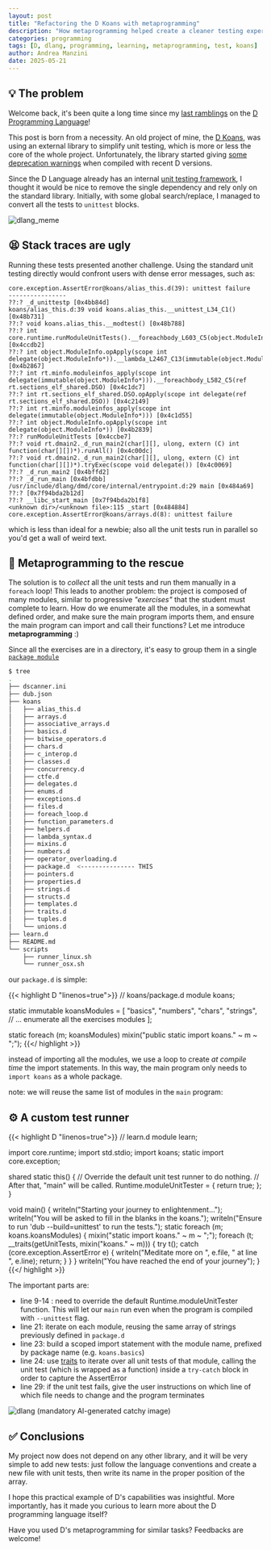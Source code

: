 ```yaml
---
layout: post
title: "Refactoring the D Koans with metaprogramming"
description: "How metaprogramming helped create a cleaner testing experience for D Koans"
categories: programming
tags: [D, dlang, programming, learning, metaprogramming, test, koans]
author: Andrea Manzini
date: 2025-05-21
---
```


## 💡 The problem


Welcome back, it's been quite a long time since my [last ramblings](https://ilmanzo.github.io/post/fileinput-for-d-programming-language/) on the [D Programming Language](https://dlang.org/)!

This post is born from a necessity. An old project of mine, the [D Koans](https://github.com/ilmanzo/DLangKoans), was using an external library to simplify unit testing, which is more or less the core of the whole project. Unfortunately, the library started giving [some deprecation warnings](https://github.com/linkrope/dunit/issues/36) when compiled with recent D versions.

Since the D Language already has an internal [unit testing framework](https://dlang.org/spec/unittest.html), I thought it would be nice to remove the single dependency and rely only on the standard library. Initially, with some global search/replace, I managed to convert all the tests to `unittest` blocks.

![dlang_meme](/img/dlang_explain_meme.jpg)

## 😫 Stack traces are ugly

Running these tests presented another challenge. Using the standard unit testing directly would confront users with dense error messages, such as:

```
core.exception.AssertError@koans/alias_this.d(39): unittest failure
----------------
??:? _d_unittestp [0x4bb84d]
koans/alias_this.d:39 void koans.alias_this.__unittest_L34_C1() [0x48b731]
??:? void koans.alias_this.__modtest() [0x48b788]
??:? int core.runtime.runModuleUnitTests().__foreachbody_L603_C5(object.ModuleInfo*) [0x4ccdb2]
??:? int object.ModuleInfo.opApply(scope int delegate(object.ModuleInfo*)).__lambda_L2467_C13(immutable(object.ModuleInfo*)) [0x4b2867]
??:? int rt.minfo.moduleinfos_apply(scope int delegate(immutable(object.ModuleInfo*))).__foreachbody_L582_C5(ref rt.sections_elf_shared.DSO) [0x4c1dc7]
??:? int rt.sections_elf_shared.DSO.opApply(scope int delegate(ref rt.sections_elf_shared.DSO)) [0x4c2149]
??:? int rt.minfo.moduleinfos_apply(scope int delegate(immutable(object.ModuleInfo*))) [0x4c1d55]
??:? int object.ModuleInfo.opApply(scope int delegate(object.ModuleInfo*)) [0x4b2839]
??:? runModuleUnitTests [0x4ccbe7]
??:? void rt.dmain2._d_run_main2(char[][], ulong, extern (C) int function(char[][])*).runAll() [0x4c00dc]
??:? void rt.dmain2._d_run_main2(char[][], ulong, extern (C) int function(char[][])*).tryExec(scope void delegate()) [0x4c0069]
??:? _d_run_main2 [0x4bffd2]
??:? _d_run_main [0x4bfdbb]
/usr/include/dlang/dmd/core/internal/entrypoint.d:29 main [0x484a69]
??:? [0x7f94bda2b12d]
??:? __libc_start_main [0x7f94bda2b1f8]
<unknown dir>/<unknown file>:115 _start [0x484884]
core.exception.AssertError@koans/arrays.d(8): unittest failure
```

which is less than ideal for a newbie; also all the unit tests run in parallel so you'd get a wall of weird text. 

## 🦸 Metaprogramming to the rescue

The solution is to *collect* all the unit tests and run them manually in a `foreach` loop!
This leads to another problem: the project is composed of many modules, similar to progressive *"exercises"* that the student must complete to learn. How do we enumerate all the modules, in a somewhat defined order, and make sure the main program imports them, and ensure the main program can import and call their functions? Let me introduce **metaprogramming** :)

Since all the exercises are in a directory, it's easy to group them in a single [`package module`](https://dlang.org/spec/module.html#package-module) 

```bash
$ tree   
.
├── dscanner.ini
├── dub.json
├── koans
│   ├── alias_this.d
│   ├── arrays.d
│   ├── associative_arrays.d
│   ├── basics.d
│   ├── bitwise_operators.d
│   ├── chars.d
│   ├── c_interop.d
│   ├── classes.d
│   ├── concurrency.d
│   ├── ctfe.d
│   ├── delegates.d
│   ├── enums.d
│   ├── exceptions.d
│   ├── files.d
│   ├── foreach_loop.d
│   ├── function_parameters.d
│   ├── helpers.d
│   ├── lambda_syntax.d
│   ├── mixins.d
│   ├── numbers.d
│   ├── operator_overloading.d
│   ├── package.d  <--------------- THIS
│   ├── pointers.d
│   ├── properties.d
│   ├── strings.d
│   ├── structs.d
│   ├── templates.d
│   ├── traits.d
│   ├── tuples.d
│   └── unions.d
├── learn.d
├── README.md
└── scripts
    ├── runner_linux.sh
    └── runner_osx.sh
```

our `package.d` is simple:

{{< highlight D "linenos=true">}}
// koans/package.d 
module koans;

static immutable koansModules = [
    "basics", "numbers", "chars", "strings",
    // ... enumerate all the exercises modules
];

static foreach (m; koansModules)
    mixin("public static import koans." ~ m ~ ";");
{{</ highlight >}}

instead of importing all the modules, we use a loop to create *at compile time* the import statements. In this way, the main program only needs to `import koans` as a whole package.

note: we will reuse the same list of modules in the `main` program:

## ⚙️ A custom test runner

{{< highlight D "linenos=true">}}
// learn.d
module learn;

import core.runtime;
import std.stdio;
import koans;
static import core.exception;

shared static this()
{
    // Override the default unit test runner to do nothing. 
    // After that, "main" will be called.
    Runtime.moduleUnitTester = { return true; };
}

void main()
{
    writeln("Starting your journey to enlightenment...");
    writeln("You will be asked to fill in the blanks in the koans.");
    writeln("Ensure to run 'dub --build=unittest' to run the tests.");
    static foreach (m; koans.koansModules)
    {
        mixin("static import koans." ~ m ~ ";");
        foreach (t; __traits(getUnitTests, mixin("koans." ~ m)))
        {
            try t();
            catch (core.exception.AssertError e)
            {
                writeln("Meditate more on ", e.file, " at line ", e.line);
                return;
            }
        }
    }
    writeln("You have reached the end of your journey");
}
{{</ highlight >}}

The important parts are:

- line 9-14 : need to override the default Runtime.moduleUnitTester function. This will let our `main` run even when the program is compiled with `--unittest` flag.
- line 21: iterate on each module, reusing the same array of strings previously defined in `package.d`
- line 23: build a scoped import statement with the module name, prefixed by package name (e.g. `koans.basics`)
- line 24: use [traits](https://dlang.org/spec/traits.html) to iterate over all unit tests of that module, calling the unit test (which is wrapped as a function) inside a `try-catch` block in order to capture the AssertError
- line 29: if the unit test fails, give the user instructions on which line of which file needs to change and the program terminates

![dlang](/img/DLang.jpg)
(mandatory AI-generated catchy image)

## ✅ Conclusions

My project now does not depend on any other library, and it will be very simple to add new tests: just follow the language conventions and create a new file with unit tests, then write its name in the proper position of the array.

I hope this practical example of D's capabilities was insightful. More importantly, has it made you curious to learn more about the D programming language itself?

Have you used D's metaprogramming for similar tasks? Feedbacks are welcome!


